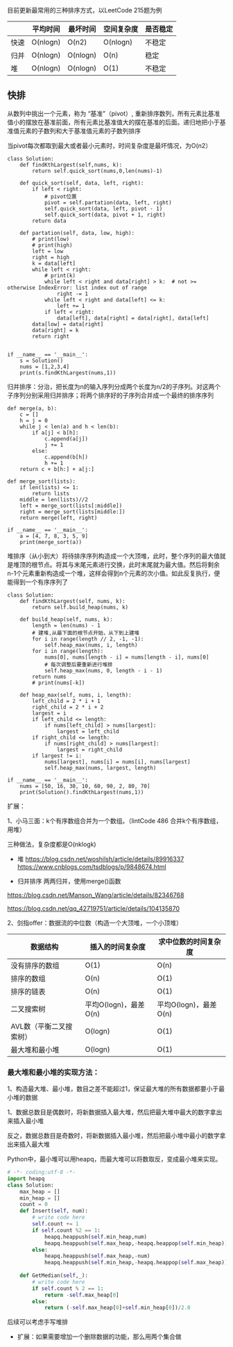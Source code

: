 目前更新最常用的三种排序方式，以LeetCode 215题为例

|  | 平均时间 | 最坏时间 | 空间复杂度 | 是否稳定 |
| ----- | ----- | ----- | ----- | ----- |
| 快速 | O(nlogn) | O(n2) | O(nlogn) | 不稳定 |
| 归并 | O(nlogn) | O(nlogn) | O(n) | 稳定 |
| 堆 | O(nlogn) | O(nlogn) | O(1) | 不稳定 |

## 快排
从数列中挑出一个元素，称为 “基准”（pivot）, 重新排序数列，所有元素比基准值小的摆放在基准前面，所有元素比基准值大的摆在基准的后面。递归地把小于基准值元素的子数列和大于基准值元素的子数列排序

当pivot每次都取到最大或者最小元素时，时间复杂度是最坏情况，为O(n2）
```
class Solution:
    def findKthLargest(self,nums, k):
        return self.quick_sort(nums,0,len(nums)-1)

    def quick_sort(self, data, left, right):
        if left < right:
            # pivot位置
            pivot = self.partation(data, left, right)
            self.quick_sort(data, left, pivot - 1)
            self.quick_sort(data, pivot + 1, right)
        return data

    def partation(self, data, low, high):
        # print(low)
        # print(high)
        left = low
        right = high
        k = data[left]
        while left < right:
            # print(k)
            while left < right and data[right] > k:  # not >=  otherwise IndexError: list index out of range
                right -= 1
            while left < right and data[left] <= k:
                left += 1
            if left < right:
                data[left], data[right] = data[right], data[left]
        data[low] = data[right]
        data[right] = k
        return right


if __name__ == '__main__':
    s = Solution()
    nums = [1,2,3,4]
    print(s.findKthLargest(nums,1))
```

归并排序：分治，把长度为n的输入序列分成两个长度为n/2的子序列。对这两个子序列分别采用归并排序；将两个排序好的子序列合并成一个最终的排序序列

``` 
def merge(a, b):
    c = []
    h = j = 0
    while j < len(a) and h < len(b):
        if a[j] < b[h]:
            c.append(a[j])
            j += 1
        else:
            c.append(b[h])
            h += 1
    return c + b[h:] + a[j:]

def merge_sort(lists):
    if len(lists) <= 1:
        return lists
    middle = len(lists)//2
    left = merge_sort(lists[:middle])
    right = merge_sort(lists[middle:])
    return merge(left, right)

if __name__ == '__main__':
    a = [4, 7, 8, 3, 5, 9]
    print(merge_sort(a))
```

堆排序（从小到大）将待排序序列构造成一个大顶堆，此时，整个序列的最大值就是堆顶的根节点。将其与末尾元素进行交换，此时末尾就为最大值。然后将剩余n-1个元素重新构造成一个堆，这样会得到n个元素的次小值。如此反复执行，便能得到一个有序序列了
```
class Solution:
    def findKthLargest(self, nums, k):
        return self.build_heap(nums, k)

    def build_heap(self, nums, k):
        length = len(nums) - 1
        # 建堆,从最下面的根节点开始，从下到上建堆
        for i in range(length // 2, -1, -1):
            self.heap_max(nums, i, length)
        for i in range(length):
            nums[0], nums[length - i] = nums[length - i], nums[0]
            # 每次调整后要重新进行堆排
            self.heap_max(nums, 0, length - i - 1)
        return nums
        # print(nums[-k])

    def heap_max(self, nums, i, length):
        left_child = 2 * i + 1
        right_child = 2 * i + 2
        largest = i
        if left_child <= length:
            if nums[left_child] > nums[largest]:
                largest = left_child
        if right_child <= length:
            if nums[right_child] > nums[largest]:
                largest = right_child
        if largest != i:
            nums[largest], nums[i] = nums[i], nums[largest]
            self.heap_max(nums, largest, length)

if __name__ == '__main__':
    nums = [50, 16, 30, 10, 60, 90, 2, 80, 70]
    print(Solution().findKthLargest(nums,1))
```
扩展：

1、小马三面：k个有序数组合并为一个数组。（lintCode 486 合并k个有序数组，用堆）

三种做法，复杂度都是O(nklogk)

* 堆
https://blog.csdn.net/woshilsh/article/details/89916337
https://www.cnblogs.com/tsdblogs/p/9848674.html

* 归并排序
两两归并，使用merge()函数



https://blog.csdn.net/Manson_Wang/article/details/82346768

https://blog.csdn.net/qq_42719751/article/details/104135870

2、剑指offer：数据流的中位数（构造一个大顶堆，一个小顶堆）

| 数据结构 | 插入的时间复杂度 | 求中位数的时间复杂度 |
| ----- | ----- | ----- |
| 没有排序的数组 | O(1) | O(n) |
| 排序的数组 | O(n) | O(1) |
| 排序的链表 | O(n) | O(1) |
| 二叉搜索树 | 平均O(logn)，最差O(n) | 平均O(logn)，最差O(n) |
| AVL数（平衡二叉搜索树） | O(logn) | O(1) |
| 最大堆和最小堆 | O(logn) | O(1) |

### 最大堆和最小堆的实现方法：
1、构造最大堆、最小堆，数目之差不能超过1，保证最大堆的所有数据都要小于最小堆的数据

1、数据总数目是偶数时，将新数据插入最大堆，然后把最大堆中最大的数字拿出来插入最小堆

反之，数据总数目是奇数时，将新数据插入最小堆，然后把最小堆中最小的数字拿出来插入最大堆

Python中，最小堆可以用heapq，而最大堆可以将数取反，变成最小堆来实现。

```python
# -*- coding:utf-8 -*-
import heapq
class Solution:
    max_heap = []
    min_heap = []
    count = 0
    def Insert(self, num):
        # write code here
        self.count += 1
        if self.count %2 == 1:
            heapq.heappush(self.min_heap,num)
            heapq.heappush(self.max_heap,-heapq.heappop(self.min_heap))
        else:
            heapq.heappush(self.max_heap,-num)
            heapq.heappush(self.min_heap,-heapq.heappop(self.max_heap))
            
    def GetMedian(self,_):
        # write code here
        if self.count % 2 == 1:
            return -self.max_heap[0]
        else:
            return (-self.max_heap[0]+self.min_heap[0])/2.0
```
后续可以考虑手写堆排

* 扩展：如果需要增加一个删除数据的功能，那么用两个集合做
